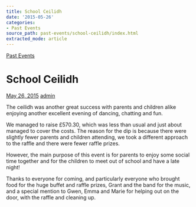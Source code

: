 ```yaml
---
title: School Ceilidh
date: '2015-05-26'
categories:
- Past Events
source_path: past-events/school-ceilidh/index.html
extracted_mode: article
---
```

[Past Events](category/past-events/)

# School Ceilidh

[May 26, 2015](past-events/school-ceilidh/) [admin](author/admin/)

The ceilidh was another great success with parents and children alike enjoying another excellent evening of dancing, chatting and fun.

We managed to raise £570.30, which was less than usual and just about managed to cover the costs. The reason for the dip is because there were slightly fewer parents and children attending, we took a different approach to the raffle and there were fewer raffle prizes.

However, the main purpose of this event is for parents to enjoy some social time together and for the children to meet out of school and have a late night!

Thanks to everyone for coming, and particularly everyone who brought food for the huge buffet and raffle prizes, Grant and the band for the music, and a special mention to Gwen, Emma and Marie for helping out on the door, with the raffle and cleaning up.
